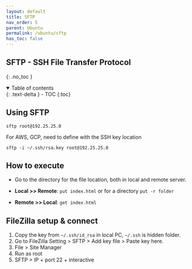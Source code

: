 ```yaml
---
layout: default    
title: SFTP
nav_order: 5
parent: Ubuntu
permalink: /ubuntu/sftp
has_toc: false
---
```


## SFTP - SSH File Transfer Protocol
{: .no_toc } 

<details open markdown="block">
  <summary>
    Table of contents
  </summary>
  {: .text-delta }
- TOC
{:toc}
</details>


## Using SFTP

```
sftp root@192.25.25.0
```

For AWS, GCP, need to define with the SSH key location

```
sftp -i ~/.ssh/rsa.key root@192.25.25.0
```

## How to execute

* Go to the directory for the file location, both in local and remote server.

* **Local >> Remote**: `put index.html` or for a directory `put -r folder` 
* **Remote >> Local**: `get index.html`

## FileZilla setup & connect 

1. Copy the key from `~/.ssh/id_rsa` in local PC, `~/.ssh` is hidden folder. 
2. Go to FileZilla Setting > SFTP > Add key file > Paste key here. 
3. File > Site Manager
4. Run as root 
5. SFTP > IP + port 22 + interactive 
